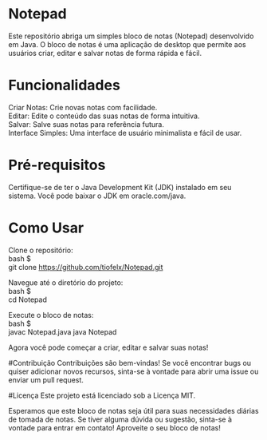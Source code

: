 # Notepad

Este repositório abriga um simples bloco de notas (Notepad) desenvolvido em Java. O bloco de notas é uma aplicação de desktop que permite aos usuários criar, editar e salvar notas de forma rápida e fácil.

# Funcionalidades
Criar Notas: Crie novas notas com facilidade. <br>
Editar: Edite o conteúdo das suas notas de forma intuitiva. <br>
Salvar: Salve suas notas para referência futura. <br>
Interface Simples: Uma interface de usuário minimalista e fácil de usar. <br>

# Pré-requisitos
Certifique-se de ter o Java Development Kit (JDK) instalado em seu sistema. Você pode baixar o JDK em oracle.com/java.

# Como Usar
Clone o repositório: <br>
bash $ <br>
git clone https://github.com/tiofelx/Notepad.git

Navegue até o diretório do projeto: <br>
bash $ <br>
cd Notepad

Execute o bloco de notas: <br>
bash $ <br>
javac Notepad.java
java Notepad

Agora você pode começar a criar, editar e salvar suas notas!

#Contribuição
Contribuições são bem-vindas! Se você encontrar bugs ou quiser adicionar novos recursos, sinta-se à vontade para abrir uma issue ou enviar um pull request.

#Licença
Este projeto está licenciado sob a Licença MIT.

Esperamos que este bloco de notas seja útil para suas necessidades diárias de tomada de notas. Se tiver alguma dúvida ou sugestão, sinta-se à vontade para entrar em contato!
Aproveite o seu bloco de notas!
